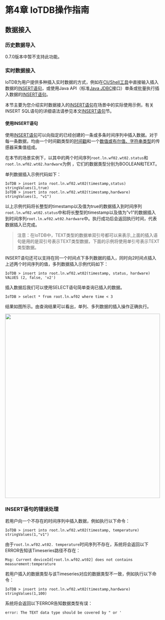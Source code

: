 <!--

    Licensed to the Apache Software Foundation (ASF) under one
    or more contributor license agreements.  See the NOTICE file
    distributed with this work for additional information
    regarding copyright ownership.  The ASF licenses this file
    to you under the Apache License, Version 2.0 (the
    "License"); you may not use this file except in compliance
    with the License.  You may obtain a copy of the License at

        http://www.apache.org/licenses/LICENSE-2.0

    Unless required by applicable law or agreed to in writing,
    software distributed under the License is distributed on an
    "AS IS" BASIS, WITHOUT WARRANTIES OR CONDITIONS OF ANY
    KIND, either express or implied.  See the License for the
    specific language governing permissions and limitations
    under the License.

-->

# 第4章 IoTDB操作指南

## 数据接入
### 历史数据导入

0.7.0版本中暂不支持此功能。

### 实时数据接入

IoTDB为用户提供多种插入实时数据的方式，例如在[Cli/Shell工具](/#/Documents/progress/chap4/sec1)中直接输入插入数据的[INSERT语句](/#/Documents/progress/chap4/sec7)，或使用Java API（标准[Java JDBC](/#/Documents/progress/chap6/sec1)接口）单条或批量执行插入数据的[INSERT语句](/#/Documents/progress/chap4/sec7)。

本节主要为您介绍实时数据接入的[INSERT语句](/#/Documents/progress/chap4/sec7)在场景中的实际使用示例，有关INSERT SQL语句的详细语法请参见本文[INSERT语句](/#/Documents/progress/chap4/sec7)节。

#### 使用INSERT语句
使用[INSERT语句](/#/Documents/progress/chap4/sec7)可以向指定的已经创建的一条或多条时间序列中插入数据。对于每一条数据，均由一个时间戳类型的[时间戳](/#/Documents/progress/chap2/sec1)和一个[数值或布尔值、字符串类型](/#/Documents/progress/chap2/sec2)的传感器采集值组成。

在本节的场景实例下，以其中的两个时间序列`root.ln.wf02.wt02.status`和`root.ln.wf02.wt02.hardware`为例 ，它们的数据类型分别为BOOLEAN和TEXT。

单列数据插入示例代码如下：
```
IoTDB > insert into root.ln.wf02.wt02(timestamp,status) stringValues(1,true)
IoTDB > insert into root.ln.wf02.wt02(timestamp,hardware) stringValues(1, "v1")
```

以上示例代码将长整型的timestamp以及值为true的数据插入到时间序列`root.ln.wf02.wt02.status`中和将长整型的timestamp以及值为”v1”的数据插入到时间序列`root.ln.wf02.wt02.hardware`中。执行成功后会返回执行时间，代表数据插入已完成。 

> 注意：在IoTDB中，TEXT类型的数据单双引号都可以来表示,上面的插入语句是用的是双引号表示TEXT类型数据，下面的示例将使用单引号表示TEXT类型数据。

INSERT语句还可以支持在同一个时间点下多列数据的插入，同时向2时间点插入上述两个时间序列的值，多列数据插入示例代码如下：

```
IoTDB > insert into root.ln.wf02.wt02(timestamp, status, hardware) VALUES (2, false, 'v2')
```

插入数据后我们可以使用SELECT语句简单查询已插入的数据。

```
IoTDB > select * from root.ln.wf02 where time < 3
```

结果如图所示。由查询结果可以看出，单列、多列数据的插入操作正确执行。
<center><img style="width:100%; max-width:800px; max-height:600px; margin-left:auto; margin-right:auto; display:block;" src="https://user-images.githubusercontent.com/13203019/51605021-c2ee1500-1f48-11e9-8f6b-ba9b48875a41.png"></center>

### INSERT语句的错误处理

若用户向一个不存在的时间序列中插入数据，例如执行以下命令：

```
IoTDB > insert into root.ln.wf02.wt02(timestamp, temperature) stringValues(1,"v1")
```

由于`root.ln.wf02.wt02. temperature`时间序列不存在，系统将会返回以下ERROR告知该Timeseries路径不存在：

```
Msg: Current deviceId[root.ln.wf02.wt02] does not contains measurement:temperature
```
若用户插入的数据类型与该Timeseries对应的数据类型不一致，例如执行以下命令：
```
IoTDB > insert into root.ln.wf02.wt02(timestamp,hardware) stringValues(1,100)
```
系统将会返回以下ERROR告知数据类型有误：
```
error: The TEXT data type should be covered by " or '
```
